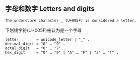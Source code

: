 ## 字母和数字 Letters and digits

```The underscore character _ (U+005F) is considered a letter.```

下划线字符(U+005F)被认为是一个字母

```
letter        = unicode_letter | "_" .
decimal_digit = "0" … "9" .
octal_digit   = "0" … "7" .
hex_digit     = "0" … "9" | "A" … "F" | "a" … "f" .
```
